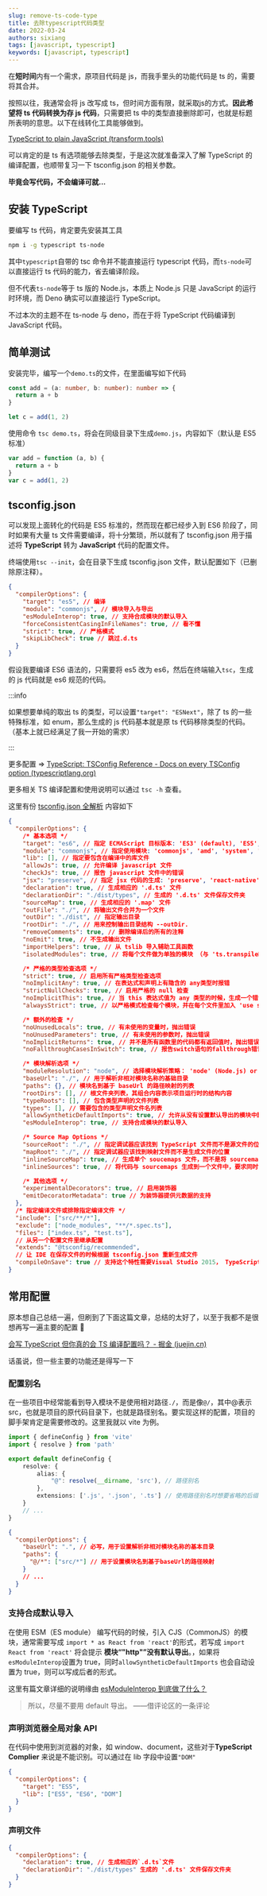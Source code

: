 ```yaml
---
slug: remove-ts-code-type
title: 去除typescript代码类型
date: 2022-03-24
authors: sixiang
tags: [javascript, typescript]
keywords: [javascript, typescript]
---
```


在**短时间**内有一个需求，原项目代码是 js，而我手里头的功能代码是 ts 的，需要将其合并。

按照以往，我通常会将 js 改写成 ts，但时间方面有限，就采取js的方式。**因此希望将 ts 代码转换为存 js 代码**，只需要把 ts 中的类型直接删除即可，也就是标题所表明的意思。以下在线转化工具能够做到。

[TypeScript to plain JavaScript (transform.tools)](https://transform.tools/typescript-to-javascript)

可以肯定的是 ts 有选项能够去除类型，于是这次就准备深入了解 TypeScript 的编译配置，也顺带复习一下 tsconfig.json 的相关参数。

**毕竟会写代码，不会编译可就...**

<!-- truncate -->

## 安装 TypeScript

要编写 ts 代码，肯定要先安装其工具

```sh
npm i -g typescript ts-node
```

其中`typescript`自带的 tsc 命令并不能直接运行 typescript 代码，而`ts-node`可以直接运行 ts 代码的能力，省去编译阶段。

但不代表`ts-node`等于 ts 版的 Node.js，本质上 Node.js 只是 JavaScript 的运行时环境，而 Deno 确实可以直接运行 TypeScript。

不过本次的主题不在 ts-node 与 deno，而在于将 TypeScript 代码编译到 JavaScript 代码。

## 简单测试

安装完毕，编写一个`demo.ts`的文件，在里面编写如下代码

```typescript title="demo.ts"
const add = (a: number, b: number): number => {
  return a + b
}

let c = add(1, 2)
```

使用命令 `tsc demo.ts`，将会在同级目录下生成`demo.js`，内容如下（默认是 ES5 标准）

```javascript title="demo.js"
var add = function (a, b) {
  return a + b
}
var c = add(1, 2)
```

## tsconfig.json

可以发现上面转化的代码是 ES5 标准的，然而现在都已经步入到 ES6 阶段了，同时如果有大量 ts 文件需要编译，将十分繁琐，所以就有了 tsconfig.json 用于描述将 **TypeScript** 转为 **JavaScript** 代码的配置文件。

终端使用`tsc --init`，会在目录下生成 tsconfig.json 文件，默认配置如下（已删除原注释）。

```json title="tsconfig.json"
{
  "compilerOptions": {
    "target": "es5", // 编译
    "module": "commonjs", // 模块导入与导出
    "esModuleInterop": true, // 支持合成模块的默认导入
    "forceConsistentCasingInFileNames": true, // 看不懂
    "strict": true, // 严格模式
    "skipLibCheck": true // 跳过.d.ts
  }
}
```

假设我要编译 ES6 语法的，只需要将 es5 改为 es6，然后在终端输入`tsc`，生成的 js 代码就是 es6 规范的代码。

:::info

如果想要单纯的取出 ts 的类型，可以设置`"target": "ESNext"`，除了 ts 的一些特殊标准，如 enum，那么生成的 js 代码基本就是原 ts 代码移除类型的代码。（基本上就已经满足了我一开始的需求）

:::

更多配置 => [TypeScript: TSConfig Reference - Docs on every TSConfig option (typescriptlang.org)](https://www.typescriptlang.org/tsconfig)

更多相关 TS 编译配置和使用说明可以通过 `tsc -h` 查看。

这里有份 [tsconfig.json 全解析](https://juejin.cn/post/7039583726375796749#heading-22) 内容如下

```json title="tsconfig.json"
{
  "compilerOptions": {
    /* 基本选项 */
    "target": "es6", // 指定 ECMAScript 目标版本: 'ES3' (default), 'ES5', 'ES2015', 'ES2016', 'ES2017', or 'ESNEXT'
    "module": "commonjs", // 指定使用模块: 'commonjs', 'amd', 'system', 'umd' or 'es2015'
    "lib": [], // 指定要包含在编译中的库文件
    "allowJs": true, // 允许编译 javascript 文件
    "checkJs": true, // 报告 javascript 文件中的错误
    "jsx": "preserve", // 指定 jsx 代码的生成: 'preserve', 'react-native', or 'react'
    "declaration": true, // 生成相应的 '.d.ts' 文件
    "declarationDir": "./dist/types", // 生成的 '.d.ts' 文件保存文件夹
    "sourceMap": true, // 生成相应的 '.map' 文件
    "outFile": "./", // 将输出文件合并为一个文件
    "outDir": "./dist", // 指定输出目录
    "rootDir": "./", // 用来控制输出目录结构 --outDir.
    "removeComments": true, // 删除编译后的所有的注释
    "noEmit": true, // 不生成输出文件
    "importHelpers": true, // 从 tslib 导入辅助工具函数
    "isolatedModules": true, // 将每个文件做为单独的模块 （与 'ts.transpileModule' 类似）.

    /* 严格的类型检查选项 */
    "strict": true, // 启用所有严格类型检查选项
    "noImplicitAny": true, // 在表达式和声明上有隐含的 any类型时报错
    "strictNullChecks": true, // 启用严格的 null 检查
    "noImplicitThis": true, // 当 this 表达式值为 any 类型的时候，生成一个错误
    "alwaysStrict": true, // 以严格模式检查每个模块，并在每个文件里加入 'use strict'

    /* 额外的检查 */
    "noUnusedLocals": true, // 有未使用的变量时，抛出错误
    "noUnusedParameters": true, // 有未使用的参数时，抛出错误
    "noImplicitReturns": true, // 并不是所有函数里的代码都有返回值时，抛出错误
    "noFallthroughCasesInSwitch": true, // 报告switch语句的fallthrough错误。（即，不允许switch的case语句贯穿）

    /* 模块解析选项 */
    "moduleResolution": "node", // 选择模块解析策略： 'node' (Node.js) or 'classic' (TypeScript pre-1.6)
    "baseUrl": "./", // 用于解析非相对模块名称的基础目录
    "paths": {}, // 模块名到基于 baseUrl 的路径映射的列表
    "rootDirs": [], // 根文件夹列表，其组合内容表示项目运行时的结构内容
    "typeRoots": [], // 包含类型声明的文件列表
    "types": [], // 需要包含的类型声明文件名列表
    "allowSyntheticDefaultImports": true, // 允许从没有设置默认导出的模块中默认导入。
    "esModuleInterop": true, // 支持合成模块的默认导入

    /* Source Map Options */
    "sourceRoot": "./", // 指定调试器应该找到 TypeScript 文件而不是源文件的位置
    "mapRoot": "./", // 指定调试器应该找到映射文件而不是生成文件的位置
    "inlineSourceMap": true, // 生成单个 soucemaps 文件，而不是将 sourcemaps 生成不同的文件
    "inlineSources": true, // 将代码与 sourcemaps 生成到一个文件中，要求同时设置了 --inlineSourceMap 或 --sourceMap 属性

    /* 其他选项 */
    "experimentalDecorators": true, // 启用装饰器
    "emitDecoratorMetadata": true // 为装饰器提供元数据的支持
  },
  /* 指定编译文件或排除指定编译文件 */
  "include": ["src/**/*"],
  "exclude": ["node_modules", "**/*.spec.ts"],
  "files": ["index.ts", "test.ts"],
  // 从另一个配置文件里继承配置
  "extends": "@tsconfig/recommended",
  // 让 IDE 在保存文件的时候根据 tsconfig.json 重新生成文件
  "compileOnSave": true // 支持这个特性需要Visual Studio 2015， TypeScript 1.8.4 以上并且安装 atom-typescript 插件
}
```

## 常用配置

原本想自己总结一遍，但刷到了下面这篇文章，总结的太好了，以至于我都不是很想再写一遍主要的配置 🤩

[会写 TypeScript 但你真的会 TS 编译配置吗？ - 掘金 (juejin.cn)](https://juejin.cn/post/7039583726375796749#heading-4)

话虽说，但一些主要的功能还是得写一下

### 配置别名

在一些项目中经常能看到导入模块不是使用相对路径`./`，而是像`@/`，其中@表示 src，也就是项目的原代码目录下，也就是路径别名。要实现这样的配置，项目的脚手架肯定是需要修改的。这里我就以 vite 为例。

```typescript title="vite.config.ts"
import { defineConfig } from 'vite'
import { resolve } from 'path'

export default defineConfig {
    resolve: {
        alias: {
            "@": resolve(__dirname, 'src'), // 路径别名
        },
        extensions: ['.js', '.json', '.ts'] // 使用路径别名时想要省略的后缀名
    }
    // ...
}
```

```json title="tsconfig.json"
{
  "compilerOptions": {
    "baseUrl": ".", // 必写，用于设置解析非相对模块名称的基本目录
    "paths": {
      "@/*": ["src/*"] // 用于设置模块名到基于baseUrl的路径映射
    }
    // ...
  }
}
```

### 支持合成默认导入

在使用 ESM（ES module） 编写代码的时候，引入 CJS（CommonJS）的模块，通常需要写成 `import * as React from 'react'`的形式，若写成 `import React from 'react'` 将会提示 **模块“"http"”没有默认导出**。，如果将`esModuleInterop`设置为 true，同时`allowSyntheticDefaultImports` 也会自动设置为 true，则可以写成后者的形式。

这里有篇文章详细的说明缘由 [esModuleInterop 到底做了什么？](https://zhuanlan.zhihu.com/p/148081795)

> 所以，尽量不要用 default 导出。 ——借评论区的一条评论

### 声明浏览器全局对象 API

在代码中使用到浏览器的对象，如 window、document，这些对于**TypeScript Complier** 来说是不能识别。可以通过在 lib 字段中设置`"DOM"`

```json
{
  "compilerOptions": {
    "target": "ES5",
    "lib": ["ES5", "ES6", "DOM"]
  }
}
```

### 声明文件

```json
{
  "compilerOptions": {
    "declaration": true, // 生成相应的`.d.ts`文件
    "declarationDir": "./dist/types" 生成的 '.d.ts' 文件保存文件夹
  }
}
```
